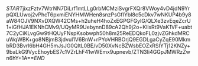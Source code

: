 $START$jixzFztv7WtrNN7DiLrf1mtLLg0rbMCMziSvgrFXQr8VWoy4vD4jdN9YrpQXLUwoj2vPhcT6pxmiENYHMWHen8snzPsGfIYbI8c5cDkv7wNKUP4b9y8aW84OJV9NXvDXQW42CMs+h2uheH4hoZxEGPGFGylG/QLXe3zvEqeZcrU1+iGfHJA1EKNhCMv9/UQyMR9UebynnD89cA2Qh9j2o+KllsRt9VaK1VF+uabt7C2yCiKLvgGw9tHQUyFNspKsobwph50h8m25ReEDQkoFL0zjvZGhkdMRCuWqWBK+go8NBjmB3jdvul1V6BnW+rPYoVHRBOrjQ9EGDLgaCyZqE90MkmbRD3Bvrl6bH4GH5mJsJG0QltL0BE/vD50XvNcBZWsbEOZxRSIYTj12KNZy+9baLkG9VycEhoybES7c1VZrLhF41wWEmx9upnevb/ZTN3Ii4GGpJMWRzZwn6hY+1A==$END$